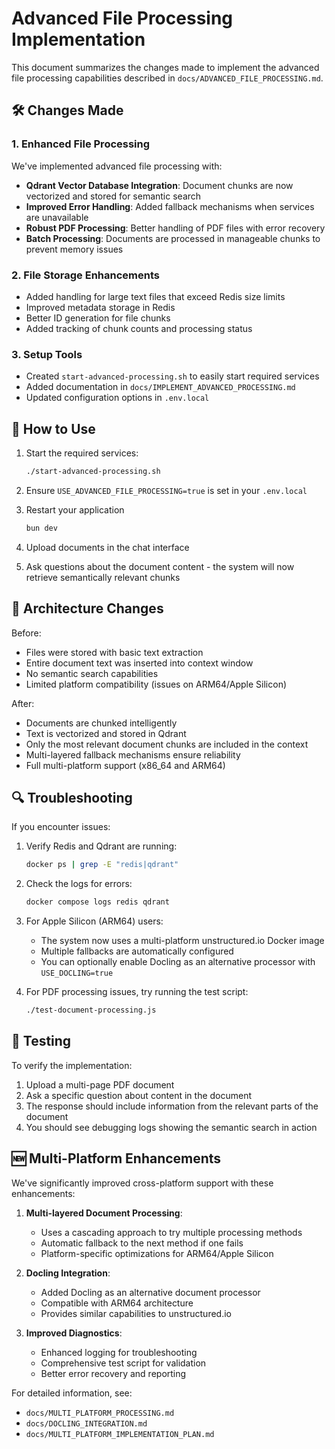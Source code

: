 # Advanced File Processing Implementation 

This document summarizes the changes made to implement the advanced file processing capabilities described in `docs/ADVANCED_FILE_PROCESSING.md`.

## 🛠️ Changes Made

### 1. Enhanced File Processing

We've implemented advanced file processing with:

- **Qdrant Vector Database Integration**: Document chunks are now vectorized and stored for semantic search
- **Improved Error Handling**: Added fallback mechanisms when services are unavailable
- **Robust PDF Processing**: Better handling of PDF files with error recovery
- **Batch Processing**: Documents are processed in manageable chunks to prevent memory issues

### 2. File Storage Enhancements

- Added handling for large text files that exceed Redis size limits
- Improved metadata storage in Redis
- Better ID generation for file chunks
- Added tracking of chunk counts and processing status

### 3. Setup Tools

- Created `start-advanced-processing.sh` to easily start required services
- Added documentation in `docs/IMPLEMENT_ADVANCED_PROCESSING.md`
- Updated configuration options in `.env.local`

## 🚀 How to Use

1. Start the required services:
   ```bash
   ./start-advanced-processing.sh
   ```

2. Ensure `USE_ADVANCED_FILE_PROCESSING=true` is set in your `.env.local`

3. Restart your application
   ```bash
   bun dev
   ```

4. Upload documents in the chat interface

5. Ask questions about the document content - the system will now retrieve semantically relevant chunks

## 🔄 Architecture Changes

Before:
- Files were stored with basic text extraction
- Entire document text was inserted into context window
- No semantic search capabilities
- Limited platform compatibility (issues on ARM64/Apple Silicon)

After:
- Documents are chunked intelligently
- Text is vectorized and stored in Qdrant
- Only the most relevant document chunks are included in the context
- Multi-layered fallback mechanisms ensure reliability
- Full multi-platform support (x86_64 and ARM64)

## 🔍 Troubleshooting

If you encounter issues:

1. Verify Redis and Qdrant are running:
   ```bash
   docker ps | grep -E "redis|qdrant"
   ```

2. Check the logs for errors:
   ```bash
   docker compose logs redis qdrant
   ```

3. For Apple Silicon (ARM64) users:
   - The system now uses a multi-platform unstructured.io Docker image
   - Multiple fallbacks are automatically configured
   - You can optionally enable Docling as an alternative processor with `USE_DOCLING=true`

4. For PDF processing issues, try running the test script:
   ```bash
   ./test-document-processing.js
   ```

## 📝 Testing

To verify the implementation:

1. Upload a multi-page PDF document
2. Ask a specific question about content in the document
3. The response should include information from the relevant parts of the document
4. You should see debugging logs showing the semantic search in action

## 🆕 Multi-Platform Enhancements

We've significantly improved cross-platform support with these enhancements:

1. **Multi-layered Document Processing**:
   - Uses a cascading approach to try multiple processing methods
   - Automatic fallback to the next method if one fails
   - Platform-specific optimizations for ARM64/Apple Silicon

2. **Docling Integration**:
   - Added Docling as an alternative document processor
   - Compatible with ARM64 architecture
   - Provides similar capabilities to unstructured.io

3. **Improved Diagnostics**:
   - Enhanced logging for troubleshooting
   - Comprehensive test script for validation
   - Better error recovery and reporting

For detailed information, see:
- `docs/MULTI_PLATFORM_PROCESSING.md`
- `docs/DOCLING_INTEGRATION.md`
- `docs/MULTI_PLATFORM_IMPLEMENTATION_PLAN.md`